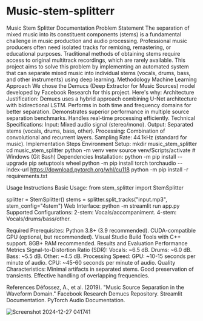 # Music-stem-splitterr
Music Stem Splitter Documentation
Problem Statement
The separation of mixed music into its constituent components (stems) is a fundamental challenge in music production and audio processing. Professional music producers often need isolated tracks for remixing, remastering, or educational purposes. Traditional methods of obtaining stems require access to original multitrack recordings, which are rarely available. This project aims to solve this problem by implementing an automated system that can separate mixed music into individual stems (vocals, drums, bass, and other instruments) using deep learning.
Methodology
Machine Learning Approach
We chose the Demucs (Deep Extractor for Music Sources) model developed by Facebook Research for this project. Here's why:
Architecture Justification:
Demucs uses a hybrid approach combining U-Net architecture with bidirectional LSTM.
Performs in both time and frequency domains for better separation.
Demonstrates superior performance in multiple source separation benchmarks.
Handles real-time processing efficiently.
Technical Specifications:
Input: Mixed audio signal (stereo/mono).
Output: Separated stems (vocals, drums, bass, other).
Processing: Combination of convolutional and recurrent layers.
Sampling Rate: 44.1kHz (standard for music).
Implementation Steps
Environment Setup:
mkdir music_stem_splitter
cd music_stem_splitter
python -m venv venv
source venv/Scripts/activate  # Windows (Git Bash)
Dependencies Installation:
python -m pip install --upgrade pip setuptools wheel
python -m pip install torch torchaudio --index-url https://download.pytorch.org/whl/cu118
python -m pip install -r requirements.txt

Usage Instructions
Basic Usage:
from stem_splitter import StemSplitter

splitter = StemSplitter()
stems = splitter.split_tracks("input.mp3", stem_config="4stem")
Web Interface:
python -m streamlit run app.py
Supported Configurations:
2-stem: Vocals/accompaniment.
4-stem: Vocals/drums/bass/other.

Required Prerequisites:
Python 3.8+ (3.9 recommended).
CUDA-compatible GPU (optional, but recommended).
Visual Studio Build Tools with C++ support.
8GB+ RAM recommended.
Results and Evaluation
Performance Metrics
Signal-to-Distortion Ratio (SDR):
Vocals: ~6.5 dB.
Drums: ~6.0 dB.
Bass: ~5.5 dB.
Other: ~4.5 dB.
Processing Speed:
GPU: ~10-15 seconds per minute of audio.
CPU: ~45-60 seconds per minute of audio.
Quality Characteristics:
Minimal artifacts in separated stems.
Good preservation of transients.
Effective handling of overlapping frequencies.


References
Défossez, A., et al. (2019). "Music Source Separation in the Waveform Domain."
Facebook Research Demucs Repository.
Streamlit Documentation.
PyTorch Audio Documentation.


![Screenshot 2024-12-27 041741](https://github.com/user-attachments/assets/1242f18a-cc7a-4c50-ad39-89094f6b4e42)

